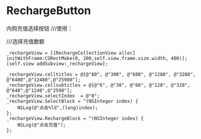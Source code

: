 # RechargeButton
内购充值选择按钮
 ///使用：
 
   ///选择充值数额
   
    _rechargeView = [[RechargeCollectionView alloc] initWithFrame:CGRectMake(0, 200,self.view.frame.size.width, 400)];
    [self.view addSubview:_rechargeView];
    
    _rechargeView.celltitles = @[@"60", @"300", @"680", @"1280", @"3280", @"6480",@"12480",@"25980"];
    _rechargeView.cellsubtitles = @[@"6", @"30", @"68", @"128", @"328", @"648",@"1248",@"2598"];
    _rechargeView.selectIndex  = @"0";
    _rechargeView.SelectBlock = ^(NSInteger index) {
        NSLog(@"点击%ld",(long)index);
    };
    _rechargeView.RechargeBlock = ^(NSInteger index) {
        NSLog(@"点击充值");
    };
    
